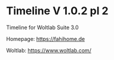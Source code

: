 # Timeline V 1.0.2 pl 2
Timeline for Woltlab Suite 3.0

Homepage: https://fahihome.de

Woltlab: https://www.woltlab.com/
